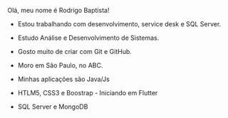 Olá, meu nome é Rodrigo Baptista! 


- Estou trabalhando com desenvolvimento, service desk e SQL Server.
- Estudo Análise e Desenvolvimento de Sistemas.
- Gosto muito de criar com Git e GitHub.
- Moro em São Paulo, no ABC.


- Minhas aplicações são Java/Js
- HTLM5, CSS3 e Boostrap - Iniciando em Flutter
- SQL Server e MongoDB
